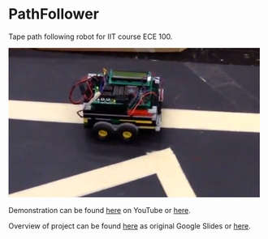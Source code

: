 # PathFollower

Tape path following robot for IIT course ECE 100.

![robot](/robot.png)

Demonstration can be found [here](https://youtu.be/HxrFgPAVFoU) on YouTube or [here](/robot.MOV).

Overview of project can be found [here](https://docs.google.com/presentation/d/1UD-Vw552g-KX7nbAbUbgDpI6YeiZI0hpe_SKOdmNsNc/edit?usp=sharing) as original Google Slides or [here](/overview.pdf).